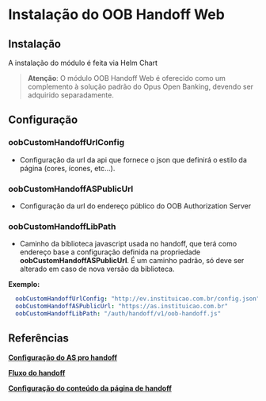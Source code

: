 # Instalação do OOB Handoff Web

## Instalação

A instalação do módulo é feita via Helm Chart

> **Atenção**: O módulo OOB Handoff Web é oferecido como um complemento à solução
> padrão do Opus Open Banking, devendo ser adquirido separadamente.

## Configuração

### oobCustomHandoffUrlConfig

- Configuração da url da api que fornece o json que definirá
o estilo da página (cores, ícones, etc...).

### oobCustomHandoffASPublicUrl

- Configuração da url do endereço público do OOB Authorization Server

### oobCustomHandoffLibPath

- Caminho da biblioteca javascript usada no handoff, que terá como endereço
base a configuração definida na propriedade **oobCustomHandoffASPublicUrl**.
É um caminho padrão, só deve ser alterado em caso de nova versão da
biblioteca.

**Exemplo:**

```yaml
  oobCustomHandoffUrlConfig: "http://ev.instituicao.com.br/config.json"
  oobCustomHandoffASPublicUrl: "https://as.instituicao.com.br"
  oobCustomHandoffLibPath: "/auth/handoff/v1/oob-handoff.js"
```

## Referências

**[Configuração do AS pro handoff](../oob-authorization-server/readme.md#HANDOFF\_RESOURCE\_URL)**

**[Fluxo do handoff](../../consentimento/app2as-handoff/readme.md)**

**[Configuração do conteúdo da página de handoff](../../consentimento/app2as-handoff/custom-handoff-config/readme.md)**
